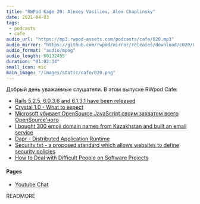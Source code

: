 ```yaml
---
title: "RWPod Кафе 20: Alexey Vasiliev, Alex Chaplinsky"
date: 2021-04-03
tags:
 - podcasts
 - cafe
audio_url: "https://mp3.rwpod-assets.com/podcasts/cafe/020.mp3"
audio_mirror: "https://github.com/rwpod/mirror/releases/download/c020/020.mp3"
audio_format: "audio/mpeg"
audio_length: 60132455
duration: "01:02:34"
small_icon: mic
main_image: "/images/static/cafe/020.png"
---
```


Добрый день уважаемые слушатели. В этом выпуске RWpod Cafe:

 - [Rails 5.2.5, 6.0.3.6 and 6.1.3.1 have been released](https://weblog.rubyonrails.org/2021/3/26/marcel-upgrade-releases/)
 - [Crystal 1.0 - What to expect](https://crystal-lang.org/2021/03/22/crystal-1.0-what-to-expect.html)
 - [Microsoft убивает OpenSource JavaScript своим захватом всего OpenSource'ного](https://clarity.kleydints.com/a-post-mortem-in-5-acts-of-how-microsoft-privatized-open-source-killing-javascript-in-the-process-62ee5fc77d9e)
 - [I bought 300 emoji domain names from Kazakhstan and built an email service](https://tinyprojects.dev/projects/mailoji)
 - [Dapr - Distributed Application Runtime](https://dapr.io/)
 - [Security.txt - a proposed standard which allows websites to define security policies](https://securitytxt.org/)
 - [How to Deal with Difficult People on Software Projects](https://www.howtodeal.dev/)

#### Pages

 - [Youtube Chat](https://youtu.be/KdaLkTT4eJQ)

READMORE
